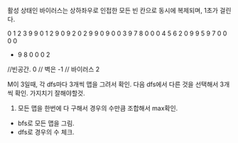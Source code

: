  활성 상태인 바이러스는 상하좌우로 인접한 모든 빈 칸으로 동시에 복제되며, 1초가 걸린다.



0 1 2 3 9 9 0
1 2 9 0 9 2 0
2 9 9 0 9 0 0
3 9 7 8 0 0 0
4 5 6 2 0 9 9
5 9 7 0 0 0 0
* 9 8 0 0 0 2

//빈공간. 0
// 벽은 -1
// 바이러스 2

M이 3일때, 각 dfs마다 3개씩 맵을 그려서 확인.
다음 dfs에서 다른 것을 선택해서 3개씩 확인.
가지치기 잘해야할것.


1. 모든 맵을 한번에 다 구해서 경우의 수만큼 조합해서 max확인.
- bfs로 모든 맵을 그림.
- dfs로 경우의 수 체크.